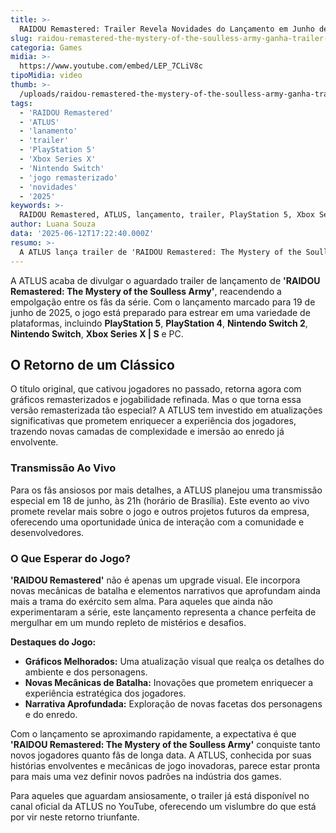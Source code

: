 ```yaml
---
title: >-
  RAIDOU Remastered: Trailer Revela Novidades do Lançamento em Junho de 2025
slug: raidou-remastered-the-mystery-of-the-soulless-army-ganha-trailer-de-lancamento
categoria: Games
midia: >-
  https://www.youtube.com/embed/LEP_7CLiV8c
tipoMidia: video
thumb: >-
  /uploads/raidou-remastered-the-mystery-of-the-soulless-army-ganha-trailer-de-lancamento-preview.jpg
tags:
  - 'RAIDOU Remastered'
  - 'ATLUS'
  - 'lanamento'
  - 'trailer'
  - 'PlayStation 5'
  - 'Xbox Series X'
  - 'Nintendo Switch'
  - 'jogo remasterizado'
  - 'novidades'
  - '2025'
keywords: >-
  RAIDOU Remastered, ATLUS, lançamento, trailer, PlayStation 5, Xbox Series X, Nintendo Switch, jogo remasterizado, novidades, 2025
author: Luana Souza
data: '2025-06-12T17:22:40.000Z'
resumo: >-
  A ATLUS lança trailer de 'RAIDOU Remastered: The Mystery of the Soulless Army', destacando seu lançamento em 19 de junho de 2025. O jogo promete conquistar fãs em múltiplas plataformas com novas atualizações e eventos.
---
```


A ATLUS acaba de divulgar o aguardado trailer de lançamento de **'RAIDOU Remastered: The Mystery of the Soulless Army'**, reacendendo a empolgação entre os fãs da série. Com o lançamento marcado para 19 de junho de 2025, o jogo está preparado para estrear em uma variedade de plataformas, incluindo **PlayStation 5**, **PlayStation 4**, **Nintendo Switch 2**, **Nintendo Switch**, **Xbox Series X | S** e PC.

## O Retorno de um Clássico
O título original, que cativou jogadores no passado, retorna agora com gráficos remasterizados e jogabilidade refinada. Mas o que torna essa versão remasterizada tão especial? A ATLUS tem investido em atualizações significativas que prometem enriquecer a experiência dos jogadores, trazendo novas camadas de complexidade e imersão ao enredo já envolvente.

### Transmissão Ao Vivo
Para os fãs ansiosos por mais detalhes, a ATLUS planejou uma transmissão especial em 18 de junho, às 21h (horário de Brasília). Este evento ao vivo promete revelar mais sobre o jogo e outros projetos futuros da empresa, oferecendo uma oportunidade única de interação com a comunidade e desenvolvedores.

### O Que Esperar do Jogo?
**'RAIDOU Remastered'** não é apenas um upgrade visual. Ele incorpora novas mecânicas de batalha e elementos narrativos que aprofundam ainda mais a trama do exército sem alma. Para aqueles que ainda não experimentaram a série, este lançamento representa a chance perfeita de mergulhar em um mundo repleto de mistérios e desafios. 

**Destaques do Jogo:**
- **Gráficos Melhorados:** Uma atualização visual que realça os detalhes do ambiente e dos personagens.
- **Novas Mecânicas de Batalha:** Inovações que prometem enriquecer a experiência estratégica dos jogadores.
- **Narrativa Aprofundada:** Exploração de novas facetas dos personagens e do enredo.

Com o lançamento se aproximando rapidamente, a expectativa é que **'RAIDOU Remastered: The Mystery of the Soulless Army'** conquiste tanto novos jogadores quanto fãs de longa data. A ATLUS, conhecida por suas histórias envolventes e mecânicas de jogo inovadoras, parece estar pronta para mais uma vez definir novos padrões na indústria dos games.

Para aqueles que aguardam ansiosamente, o trailer já está disponível no canal oficial da ATLUS no YouTube, oferecendo um vislumbre do que está por vir neste retorno triunfante.